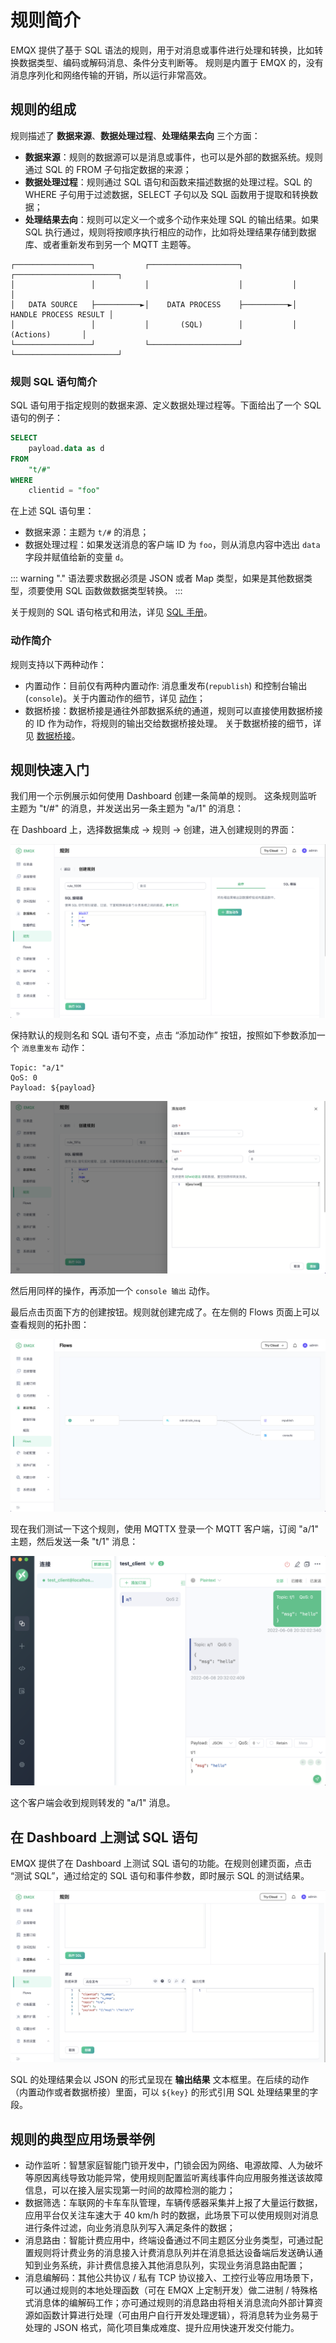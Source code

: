 # 规则简介

EMQX 提供了基于 SQL 语法的规则，用于对消息或事件进行处理和转换，比如转换数据类型、编码或解码消息、条件分支判断等。
规则是内置于 EMQX 的，没有消息序列化和网络传输的开销，所以运行非常高效。

## 规则的组成

规则描述了 **数据来源**、**数据处理过程**、**处理结果去向** 三个方面：

- **数据来源**：规则的数据源可以是消息或事件，也可以是外部的数据系统。规则通过 SQL 的 FROM 子句指定数据的来源；
- **数据处理过程**：规则通过 SQL 语句和函数来描述数据的处理过程。SQL 的 WHERE 子句用于过滤数据，SELECT 子句以及 SQL 函数用于提取和转换数据；
- **处理结果去向**：规则可以定义一个或多个动作来处理 SQL 的输出结果。如果 SQL 执行通过，规则将按顺序执行相应的动作，比如将处理结果存储到数据库、或者重新发布到另一个 MQTT 主题等。

```
┌─────────────────┐           ┌────────────────────┐           ┌───────────────────────┐
│                 │           │                    │           │                       │
│   DATA SOURCE   ├──────────►│    DATA PROCESS    ├──────────►│ HANDLE PROCESS RESULT │
│                 │           │       (SQL)        │           │       (Actions)       │
└─────────────────┘           └────────────────────┘           └───────────────────────┘
```

### 规则 SQL 语句简介

SQL 语句用于指定规则的数据来源、定义数据处理过程等。下面给出了一个 SQL 语句的例子：

```SQL
SELECT
    payload.data as d
FROM
    "t/#"
WHERE
    clientid = "foo"
```

在上述 SQL 语句里：

- 数据来源：主题为 `t/#` 的消息；
- 数据处理过程：如果发送消息的客户端 ID 为 `foo`，则从消息内容中选出 `data` 字段并赋值给新的变量 `d`。

::: warning
"." 语法要求数据必须是 JSON 或者 Map 类型，如果是其他数据类型，须要使用 SQL 函数做数据类型转换。
:::

关于规则的 SQL 语句格式和用法，详见 [SQL 手册](./rule-sql-grammar-and-examples.md)。

### 动作简介

规则支持以下两种动作：

- 内置动作：目前仅有两种内置动作: 消息重发布(`republish`) 和控制台输出(`console`)。关于内置动作的细节，详见 [动作](./rule-actions.md)；
- 数据桥接：数据桥接是通往外部数据系统的通道，规则可以直接使用数据桥接的 ID 作为动作，将规则的输出交给数据桥接处理。
关于数据桥接的细节，详见 [数据桥接](./data-bridges.md)。

## 规则快速入门

我们用一个示例展示如何使用 Dashboard 创建一条简单的规则。
这条规则监听主题为 "t/#" 的消息，并发送出另一条主题为 "a/1" 的消息：

在 Dashboard 上，选择数据集成 -> 规则 -> 创建，进入创建规则的界面：

![image](./assets/rules/cn_rule_overview_basic_sql.png)

保持默认的规则名和 SQL 语句不变，点击 “添加动作” 按钮，按照如下参数添加一个 `消息重发布` 动作：

```
Topic: "a/1"
QoS: 0
Payload: ${payload}
```

![image](./assets/rules/cn_rule_overview_add_action_republish.png)

然后用同样的操作，再添加一个 `console 输出` 动作。 

最后点击页面下方的创建按钮。规则就创建完成了。在左侧的 Flows 页面上可以查看规则的拓扑图：

![image](./assets/rules/cn_rule_overview_flow.png)

现在我们测试一下这个规则，使用 MQTTX 登录一个 MQTT 客户端，订阅 "a/1" 主题，然后发送一条 "t/1" 消息：

![image](./assets/rules/cn_rule_overview_mqttx.png)

这个客户端会收到规则转发的 "a/1" 消息。

## 在 Dashboard 上测试 SQL 语句

EMQX 提供了在 Dashboard 上测试 SQL 语句的功能。在规则创建页面，点击 “测试 SQL”，通过给定的 SQL 语句和事件参数，即时展示 SQL 的测试结果。

![image](./assets/rules/cn_rule_testsql.png)

SQL 的处理结果会以 JSON 的形式呈现在 **输出结果** 文本框里。在后续的动作（内置动作或者数据桥接）里面，可以 `${key}` 的形式引用 SQL 处理结果里的字段。

## 规则的典型应用场景举例

- 动作监听：智慧家庭智能门锁开发中，门锁会因为网络、电源故障、人为破坏等原因离线导致功能异常，使用规则配置监听离线事件向应用服务推送该故障信息，可以在接入层实现第一时间的故障检测的能力；
- 数据筛选：车联网的卡车车队管理，车辆传感器采集并上报了大量运行数据，应用平台仅关注车速大于 40 km/h 时的数据，此场景下可以使用规则对消息进行条件过滤，向业务消息队列写入满足条件的数据；
- 消息路由：智能计费应用中，终端设备通过不同主题区分业务类型，可通过配置规则将计费业务的消息接入计费消息队列并在消息抵达设备端后发送确认通知到业务系统，非计费信息接入其他消息队列，实现业务消息路由配置；
- 消息编解码：其他公共协议 / 私有 TCP 协议接入、工控行业等应用场景下，可以通过规则的本地处理函数（可在 EMQX 上定制开发）做二进制 / 特殊格式消息体的编解码工作；亦可通过规则的消息路由将相关消息流向外部计算资源如函数计算进行处理（可由用户自行开发处理逻辑），将消息转为业务易于处理的 JSON 格式，简化项目集成难度、提升应用快速开发交付能力。
